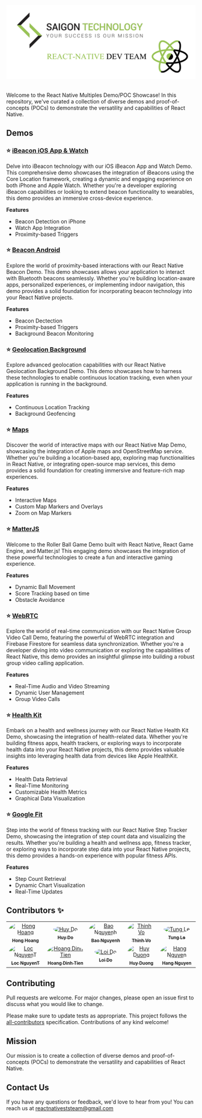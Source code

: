 <!-- PROJECT LOGO -->
<div>
    <img src="./Logo.png" alt="Logo">
</div>

<br/>

<!-- INTRODUCTION -->

Welcome to the React Native Multiples Demo/POC Showcase! In this repository, we've curated a collection of diverse demos and proof-of-concepts (POCs) to demonstrate the versatility and capabilities of React Native.

## Demos

### ⭐ [iBeacon iOS App & Watch](Beacon%20Sample)

Delve into iBeacon technology with our iOS iBeacon App and Watch Demo. This comprehensive demo showcases the integration of iBeacons using the Core Location framework, creating a dynamic and engaging experience on both iPhone and Apple Watch. Whether you're a developer exploring iBeacon capabilities or looking to extend beacon functionality to wearables, this demo provides an immersive cross-device experience.

**Features**
- Beacon Detection on iPhone
- Watch App Integration
- Proximity-based Triggers

### ⭐ [Beacon Android](BeaconsAndroidDemo)
Explore the world of proximity-based interactions with our React Native Beacon Demo. This demo showcases allows your application to interact with Bluetooth beacons seamlessly. Whether you're building location-aware apps, personalized experiences, or implementing indoor navigation, this demo provides a solid foundation for incorporating beacon technology into your React Native projects.

**Features**
- Beacon Dectection
- Proximity-based Triggers
- Background Beacon Monitoring

### ⭐ [Geolocation Background](GeolocationBackground)

Explore advanced geolocation capabilities with our React Native Geolocation Background Demo. This demo showcases how to harness these technologies to enable continuous location tracking, even when your application is running in the background.

**Features**
- Continuous Location Tracking
- Background Geofencing


### ⭐ [Maps](Maps)

Discover the world of interactive maps with our React Native Map Demo, showcasing the integration of Apple maps and OpenStreetMap service. Whether you're building a location-based app, exploring map functionalities in React Native, or integrating open-source map services, this demo provides a solid foundation for creating immersive and feature-rich map experiences.

**Features**
- Interactive Maps
- Custom Map Markers and Overlays
- Zoom on Map Markers


### ⭐ [MatterJS](MatterJSDemo)

Welcome to the Roller Ball Game Demo built with React Native, React Game Engine, and Matter.js! This engaging demo showcases the integration of these powerful technologies to create a fun and interactive gaming experience.

**Features**
- Dynamic Ball Movement
- Score Tracking based on time
- Obstacle Avoidance

### ⭐ [WebRTC](WebRTC)

Explore the world of real-time communication with our React Native Group Video Call Demo, featuring the powerful of WebRTC integration and Firebase Firestore for seamless data synchronization. Whether you're a developer diving into video communication or exploring the capabilities of React Native, this demo provides an insightful glimpse into building a robust group video calling application.

**Features**
- Real-Time Audio and Video Streaming
- Dynamic User Management
- Group Video Calls


### ⭐ [Health Kit](healthkit_demo)

Embark on a health and wellness journey with our React Native Health Kit Demo, showcasing the integration of health-related data. Whether you're building fitness apps, health trackers, or exploring ways to incorporate health data into your React Native projects, this demo provides valuable insights into leveraging health data from devices like Apple HealthKit.

**Features**
- Health Data Retrieval
- Real-Time Monitoring
- Customizable Health Metrics
- Graphical Data Visualization

### ⭐ [Google Fit](rn_google_fit)

Step into the world of fitness tracking with our React Native Step Tracker Demo, showcasing the integration of step count data and visualizing the results. Whether you're building a health and wellness app, fitness tracker, or exploring ways to incorporate step data into your React Native projects, this demo provides a hands-on experience with popular fitness APIs.

**Features**
- Step Count Retrieval
- Dynamic Chart Visualization
- Real-Time Updates

## Contributors ✨

<table>
  <tr>
    <td align="center"><a href="https://github.com/honghoangsts/"><img src="https://avatars.githubusercontent.com/u/63329049?v=4" width="70px;" alt="Hong Hoang" style="border-radius: 50%;"/><br /><sub><b>Hong Hoang</b></sub></a><br /></td>
    <td align="center"><a href="https://github.com/huydosgtech/"><img src="https://avatars.githubusercontent.com/u/105196859?v=4" width="70px;" alt="Huy Do" style="border-radius: 50%;"/><br /><sub><b>Huy Do</b></sub></a><br /></td>
    <td align="center"><a href="https://github.com/baonguyenhsts/"><img src="https://avatars.githubusercontent.com/u/62632321?v=4" width="70px;" alt="Bao Nguyenh" style="border-radius: 50%;"/><br /><sub><b>Bao Nguyenh</b></sub></a><br /></td>
    <td align="center"><a href="https://github.com/ThinhKimVo/"><img src="https://avatars.githubusercontent.com/u/104345392?v=4" width="70px;" alt="Thinh Vo" style="border-radius: 50%;"/><br /><sub><b>Thinh Vo</b></sub></a><br /></td>
    <td align="center"><a href="https://github.com/tuledu/"><img src="https://avatars.githubusercontent.com/u/111717882?v=4" width="70px;" alt="Tung Le" style="border-radius: 50%;"/><br /><sub><b>Tung Le</b></sub></a><br /></td>
  </tr>
  <tr>
    <td align="center"><a href="https://github.com/loc-nguyenthien/"><img src="https://avatars.githubusercontent.com/u/114563576?v=4" width="70px;" alt="Loc NguyenT" style="border-radius: 50%;"/><br /><sub><b>Loc NguyenT</b></sub></a><br /></td>
    <td align="center"><a href="https://github.com/hoangSTS/"><img src="https://avatars.githubusercontent.com/u/117052298?v=4" width="70px;" alt="Hoang Dinh Tien" style="border-radius: 50%;"/><br /><sub><b>Hoang Dinh Tien</b></sub></a><br /></td>
    <td align="center"><a href="https://github.com/loido/"><img src="https://avatars.githubusercontent.com/u/117077260?v=4" width="70px;" alt="Loi Do" style="border-radius: 50%;"/><br /><sub><b>Loi Do</b></sub></a><br /></td>
    <td align="center"><a href="https://github.com/ngochuyduong/"><img src="https://avatars.githubusercontent.com/u/124558477?v=4" width="70px;" alt="Huy Duong" style="border-radius: 50%;"/><br /><sub><b>Huy Duong</b></sub></a><br /></td>
    <td align="center"><a href="https://github.com/hangnguyensaigontech/"><img src="https://avatars.githubusercontent.com/u/124117862?v=4" width="70px;" alt="Hang Nguyen" style="border-radius: 50%;"/><br /><sub><b>Hang Nguyen</b></sub></a><br /></td>
  </tr>
</table>

## Contributing
Pull requests are welcome. For major changes, please open an issue first to discuss what you would like to change.

Please make sure to update tests as appropriate.
This project follows the [all-contributors](https://github.com/saigontechnology/React-Native/graphs/contributors) specification. Contributions of any kind welcome!

## Mission

Our mission is to create a collection of diverse demos and proof-of-concepts (POCs) to demonstrate the versatility and capabilities of React Native.

## Contact Us

If you have any questions or feedback, we'd love to hear from you! You can reach us at reactnativeststeam@gmail.com